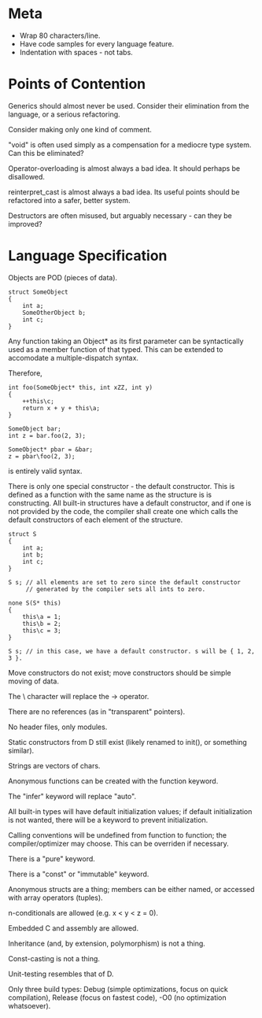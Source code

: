 Meta
======

 - Wrap 80 characters/line.
 - Have code samples for every language feature.
 - Indentation with spaces - not tabs.

Points of Contention
====================

Generics should almost never be used. Consider their elimination from the
language, or a serious refactoring.

Consider making only one kind of comment.

"void" is often used simply as a compensation for a mediocre type system. Can
this be eliminated?

Operator-overloading is almost always a bad idea. It should perhaps be
disallowed.

reinterpret\_cast is almost always a bad idea. Its useful points should be
refactored into a safer, better system.

Destructors are often misused, but arguably necessary - can they be improved?

Language Specification
=======================

Objects are POD (pieces of data).

    struct SomeObject
    {
        int a;
        SomeOtherObject b;
        int c;
    }

Any function taking an Object\* as its first parameter can be syntactically
used as a member function of that typed. This can be extended to accomodate
a multiple-dispatch syntax.

Therefore,

    int foo(SomeObject* this, int xZZ, int y)
    {
        ++this\c;
        return x + y + this\a;
    }

    SomeObject bar;
    int z = bar.foo(2, 3);

    SomeObject* pbar = &bar;
    z = pbar\foo(2, 3);

is entirely valid syntax.

There is only one special constructor - the default constructor. This is
defined as a function with the same name as the structure is is
constructing. All built-in structures have a default constructor, and if
one is not provided by the code, the compiler shall create one which calls
the default constructors of each element of the structure.

    struct S
    {
        int a;
        int b;
        int c;
    }

    S s; // all elements are set to zero since the default constructor
         // generated by the compiler sets all ints to zero.

    none S(S* this)
    {
        this\a = 1;
        this\b = 2;
        this\c = 3;
    }

    S s; // in this case, we have a default constructor. s will be { 1, 2, 3 }.

Move constructors do not exist; move constructors should be simple moving
of data.

The \ character will replace the -> operator.

There are no references (as in "transparent" pointers).

No header files, only modules.

Static constructors from D still exist (likely renamed to init(), or
something similar).

Strings are vectors of chars.

Anonymous functions can be created with the function keyword.

The "infer" keyword will replace "auto".

All built-in types will have default initialization values; if default
initialization is not wanted, there will be a keyword to prevent
initialization.

Calling conventions will be undefined from function to function; the
compiler/optimizer may choose. This can be overriden if necessary.

There is a "pure" keyword.

There is a "const" or "immutable" keyword.

Anonymous structs are a thing; members can be either named, or accessed with
array operators (tuples).

n-conditionals are allowed (e.g. x < y < z = 0).

Embedded C and assembly are allowed.

Inheritance (and, by extension, polymorphism) is not a thing.

Const-casting is not a thing.

Unit-testing resembles that of D.

Only three build types: Debug (simple optimizations, focus on quick
compilation), Release (focus on fastest code), -O0 (no optimization
whatsoever).

